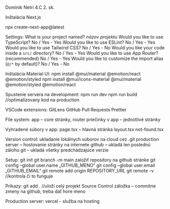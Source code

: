 Dominik Netri 4.C 2. sk.

Inštalácia Next.js

npx create-next-app@latest

Settings:
What is your project named? *názov projektu*
Would you like to use TypeScript? No / Yes - Yes
Would you like to use ESLint? No / Yes - Yes
Would you like to use Tailwind CSS? No / Yes - No
Would you like your code inside a `src/` directory? No / Yes - Yes
Would you like to use App Router? (recommended) No / Yes - Yes
Would you like to customize the import alias (`@/*` by default)? No / Yes - No

Inštalácia Material UI:
npm install @mui/material @emotion/react @emotion/styled
npm install @mui/icons-material @mui/material @emotion/styled @emotion/react

Spustenie servera na development:
npm run dev
npm run build //optimalizovany kod na production

VSCode extensions:
GitLens
GitHub Pull Requests
Prettier

File system:
app – core stránky, router
priečinky v app – jednotlivé stránky

Vyhradené súbory v app:
page.tsx – hlavná stránka
layout.tsx
not-found.tsx

Version control:
ukladanie lokálnych súborov na cloud cez .git
production server – hostovanie stránky na internete
github – ukladá len poslednú zálohu
git – ukladá všetky predchádzajúce verzie

Setup:
git init
git branch -m main
založiť repository na github stránke
git config –global user.name „GITHUB_MENO“
git config –global user.email „GITHUB_EMAIL“
git remote add origin REPOSITORY_URL
git remote -v //kontrola či to funguje

Príkazy:
git add . //uloží celý projekt
Source Control záložka – commitne zmeny na github, treba dať hore meno

Production server:
vercel - služba na hosting